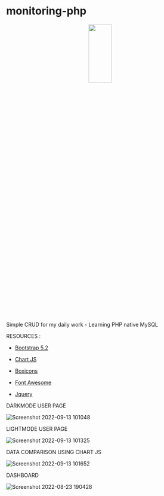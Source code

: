 # monitoring-php

<div align="center">
<a href="url"><img src="https://user-images.githubusercontent.com/87930640/189801940-1d7afc48-925e-4c4b-9328-2a8f5345f160.png" height="20%" width="35%"></a>
</div>

Simple CRUD for my daily work - Learning PHP native MySQL 

RESOURCES :

- [Bootstrap 5.2](https://getbootstrap.com/)

- [Chart JS](https://www.chartjs.org/)

- [Boxicons](https://boxicons.com/)

- [Font Awesome](https://fontawesome.com)

- [Jquery](https://jquery.com)

DARKMODE USER PAGE

![Screenshot 2022-09-13 101048](https://user-images.githubusercontent.com/87930640/189799223-53ffe028-9df6-42e1-ae02-34f399d56f18.png)

LIGHTMODE USER PAGE

![Screenshot 2022-09-13 101325](https://user-images.githubusercontent.com/87930640/189799554-6fd44461-e78c-4861-b604-ff05424bae65.png)

DATA COMPARISON USING CHART JS

![Screenshot 2022-09-13 101652](https://user-images.githubusercontent.com/87930640/189799807-258d6319-1afa-46dd-946b-626ca7cdad4e.png)

DASHBOARD

![Screenshot 2022-08-23 190428](https://user-images.githubusercontent.com/87930640/186153553-44282930-216e-48a3-8391-1109be6e8a85.png)

